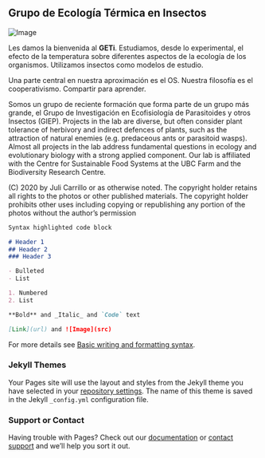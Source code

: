 ## Grupo de Ecología Térmica en Insectos

![Image](https://drive.google.com/file/d/1wB_C6k-tsfc4VWGc-QJZqTQXknhEHJyW/view?usp=sharing)

Les damos la bienvenida al **GETi**. Estudiamos, desde lo experimental, el efecto de la temperatura sobre diferentes aspectos de la ecología de los organismos. Utilizamos insectos como modelos de estudio.

Una parte central en nuestra aproximación es el OS. Nuestra filosofía es el cooperativismo. Compartir para aprender.

Somos un grupo de reciente formación que forma parte de un grupo más grande, el Grupo de Investigación en Ecofisiología de Parasitoides y otros Insectos (GIEP). Projects in the lab are diverse, but often consider plant tolerance of herbivory and indirect defences of plants, such as the attraction of natural enemies (e.g. predaceous ants or parasitoid wasps). Almost all projects in the lab address fundamental questions in ecology and evolutionary biology with a strong applied component. Our lab is affiliated with the Centre for Sustainable Food Systems at the UBC Farm and the Biodiversity Research Centre.

(C) 2020 by Juli Carrillo or as otherwise noted. The copyright holder retains all rights to the photos or other published materials. The copyright holder prohibits other uses including copying or republishing any portion of the photos without the author’s permission

```markdown
Syntax highlighted code block

# Header 1
## Header 2
### Header 3

- Bulleted
- List

1. Numbered
2. List

**Bold** and _Italic_ and `Code` text

[Link](url) and ![Image](src)
```

For more details see [Basic writing and formatting syntax](https://docs.github.com/en/github/writing-on-github/getting-started-with-writing-and-formatting-on-github/basic-writing-and-formatting-syntax).

### Jekyll Themes

Your Pages site will use the layout and styles from the Jekyll theme you have selected in your [repository settings](https://github.com/josecrespo89/geti/settings/pages). The name of this theme is saved in the Jekyll `_config.yml` configuration file.

### Support or Contact

Having trouble with Pages? Check out our [documentation](https://docs.github.com/categories/github-pages-basics/) or [contact support](https://support.github.com/contact) and we’ll help you sort it out.
